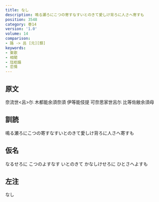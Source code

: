 ```yaml
---
title: なし
description: 鳴る瀬ろにこつの寄すなすいとのきて愛しけ背ろに人さへ寄すも
position: 3548
category: 巻14
version: '1.0'
volume: 14
comparison:
- 路 -> 呂 [元][類]
keywords:
- 東歌
- 相聞
- 尫柜蹋
- 恋情
---
```


## 原文

奈流世<呂>尓 木都能余須奈須 伊等能伎提 可奈思家世呂尓 比等佐敝余須母

## 訓読

鳴る瀬ろにこつの寄すなすいとのきて愛しけ背ろに人さへ寄すも

## 仮名

なるせろに こつのよすなす いとのきて かなしけせろに ひとさへよすも

## 左注

なし
